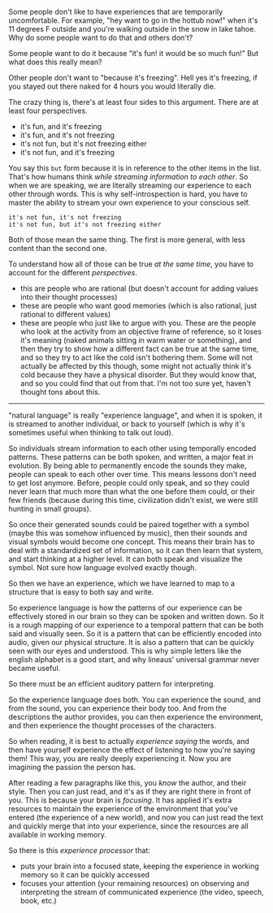
Some people don't like to have experiences that are temporarily uncomfortable. For example, "hey want to go in the hottub now!" when it's 11 degrees F outside and you're walking outside in the snow in lake tahoe. Why do some people want to do that and others don't?

Some people want to do it because "it's fun! it would be so much fun!" But what does this really mean?

Other people don't want to "because it's freezing". Hell yes it's freezing, if you stayed out there naked for 4 hours you would literally die.

The crazy thing is, there's at least four sides to this argument. There are at least four perspectives.

- it's fun, and it's freezing
- it's fun, and it's not freezing
- it's not fun, but it's not freezing either
- it's not fun, and it's freezing

You say this `but` form because it is in reference to the other items in the list. That's how humans think _while streaming information to each other_. So when we are speaking, we are literally streaming our experience to each other through words. This is why self-introspection is hard, you have to master the ability to stream your own experience to your conscious self.

```
it's not fun, it's not freezing
it's not fun, but it's not freezing either
```

Both of those mean the same thing. The first is more general, with less content than the second one.

To understand how all of those can be true _at the same time_, you have to account for the different _perspectives_.

- this are people who are rational (but doesn't account for adding values into their thought processes)
- these are people who want good memories (which is also rational, just rational to different values)
- these are people who just like to argue with you. These are the people who look at the activity from an objective frame of reference, so it loses it's meaning (naked animals sitting in warm water or something), and then they try to show how a different fact can be true at the same time, and so they try to act like the cold isn't bothering them. Some will not actually be affected by this though, some might not actually think it's cold because they have a physical disorder. But they would know that, and so you could find that out from that. I'm not too sure yet, haven't thought tons about this.

---

"natural language" is really "experience language", and when it is spoken, it is streamed to another individual, or back to yourself (which is why it's sometimes useful when thinking to talk out loud).

So individuals stream information to each other using temporally encoded patterns. These patterns can be both spoken, and written, a major feat in evolution. By being able to permanently encode the sounds they make, people can speak to each other over time. This means lessons don't need to get lost anymore. Before, people could only speak, and so they could never learn that much more than what the one before them could, or their few friends (because during this time, civilization didn't exist, we were still hunting in small groups).

So once their generated sounds could be paired together with a symbol (maybe this was somehow influenced by music), then their sounds and visual symbols would become one concept. This means their brain has to deal with a standardized set of information, so it can then learn that system, and start thinking at a higher level. It can both speak and visualize the symbol. Not sure how language evolved exactly though.

So then we have an experience, which we have learned to map to a structure that is easy to both say and write.

So experience language is how the patterns of our experience can be effectively stored in our brain so they can be spoken and written down. So it is a rough mapping of our experience to a temporal pattern that can be both said and visually seen. So it is a pattern that can be efficiently encoded into audio, given our physical structure. It is also a pattern that can be quickly seen with our eyes and understood. This is why simple letters like the english alphabet is a good start, and why lineaus' universal grammar never became useful.

So there must be an efficient auditory pattern for interpreting.

So the experience language does both. You can experience the sound, and from the sound, you can experience their body too. And from the descriptions the author provides, you can then experience the environment, and then experience the thought processes of the characters.

So when reading, it is best to actually _experience saying_ the words, and then have yourself experience the effect of listening to how you're saying them! This way, you are really deeply experiencing it. Now you are imagining the passion the person has.

After reading a few paragraphs like this, you _know_ the author, and their style. Then you can just read, and it's as if they are right there in front of you. This is because your brain is _focusing_. It has applied it's extra resources to maintain the experience of the environment that you've entered (the experience of a new world), and now you can just read the text and quickly merge that into your experience, since the resources are all available in working memory.

So there is this _experience processor_ that:

- puts your brain into a focused state, keeping the experience in working memory so it can be quickly accessed
- focuses your attention (your remaining resources) on observing and interpreting the stream of communicated experience (the video, speech, book, etc.)


